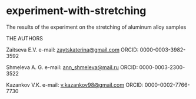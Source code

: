 # experiment-with-stretching
The results of the experiment on the stretching of aluminum alloy samples

THE AUTHORS

Zaitseva E.V.
e-mail: zaytskaterina@gmail.com
ORCID: 0000-0003-3982-3592

Shmeleva A. G.
e-mail: ann_shmeleva@mail.ru
ORCID: 0000-0003-2300-3522

Kazankov V.K.
e-mail: v.kazankov98@gmail.com
ORCID: 0000-0002-7766-7730


